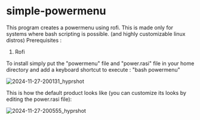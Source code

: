 # simple-powermenu
This program creates a powermenu using rofi. This is made only for systems where bash scripting is possible. (and highly customizable linux distros)
Prerequisites : 
1. Rofi


To install simply put the "powermenu" file and "power.rasi" file in your home directory and add a keyboard shortcut to execute : "bash powermenu" 


![2024-11-27-200131_hyprshot](https://github.com/user-attachments/assets/ab8308f1-ddab-4aad-8033-6c62554eaa58)


This is how the default product looks like (you can customize its looks by editing the power.rasi file):

![2024-11-27-200555_hyprshot](https://github.com/user-attachments/assets/d2b2056a-a9f0-4f60-814d-81e93134a31d)

